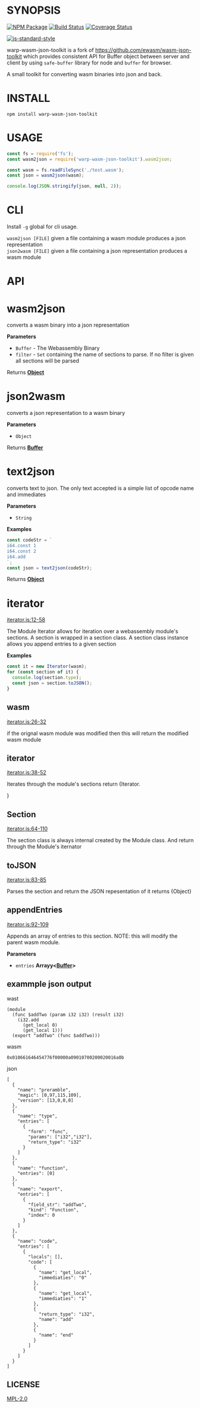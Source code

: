 # SYNOPSIS

[![NPM Package](https://img.shields.io/npm/v/wasm-json-toolkit.svg?style=flat-square)](https://www.npmjs.org/package/wasm-json-toolkit)
[![Build Status](https://img.shields.io/travis/ewasm/wasm-json-toolkit.svg?branch=master&style=flat-square)](https://travis-ci.org/ewasm/wasm-json-toolkit)
[![Coverage Status](https://img.shields.io/coveralls/ewasm/wasm-json-toolkit.svg?style=flat-square)](https://coveralls.io/r/ewasm/wasm-json-toolkit)

[![js-standard-style](https://cdn.rawgit.com/feross/standard/master/badge.svg)](https://github.com/feross/standard)

warp-wasm-json-toolkit is a fork of https://github.com/ewasm/wasm-json-toolkit which provides consistent API for Buffer object between server and client by using `safe-buffer` library for node and `buffer` for browser.

A small toolkit for converting wasm binaries into json and back.

# INSTALL

`npm install warp-wasm-json-toolkit`

# USAGE

```javascript
const fs = require('fs');
const wasm2json = require('warp-wasm-json-toolkit').wasm2json;

const wasm = fs.readFileSync('./test.wasm');
const json = wasm2json(wasm);

console.log(JSON.stringify(json, null, 2));
```

# CLI

Install `-g` global for cli usage.

`wasm2json [FILE]` given a file containing a wasm module produces a json representation  
`json2wasm [FILE]` given a file containing a json representation produces a wasm module

# API

# wasm2json

converts a wasm binary into a json representation

**Parameters**

- `Buffer` - The Webassembly Binary
- `filter` - `Set` containing the name of sections to parse. If no filter is given all sections will be parsed

Returns **[Object](https://developer.mozilla.org/en-US/docs/Web/JavaScript/Reference/Global_Objects/Object)**

# json2wasm

converts a json representation to a wasm binary

**Parameters**

- `Object`

Returns **[Buffer](https://nodejs.org/api/buffer.html)**

# text2json

converts text to json. The only text accepted is a simple list of opcode name and immediates

**Parameters**

- `String`

**Examples**

```javascript
const codeStr = `
i64.const 1
i64.const 2
i64.add
`;
const json = text2json(codeStr);
```

Returns **[Object](https://developer.mozilla.org/en-US/docs/Web/JavaScript/Reference/Global_Objects/Object)**

# iterator

[iterator.js:12-58](https://github.com/ewasm/wasm-json-toolkit/blob/e9fdd9498451b39b84c1167e78dc4aad03b055bd/iterator.js#L12-L58 'Source code on GitHub')

The Module Iterator allows for iteration over a webassembly module's sections.
A section is wrapped in a section class. A section class instance allows you
append entries to a given section

**Examples**

```javascript
const it = new Iterator(wasm);
for (const section of it) {
  console.log(section.type);
  const json = section.toJSON();
}
```

## wasm

[iterator.js:26-32](https://github.com/ewasm/wasm-json-toolkit/blob/e9fdd9498451b39b84c1167e78dc4aad03b055bd/iterator.js#L26-L32 'Source code on GitHub')

if the orignal wasm module was modified then this will return the modified
wasm module

## iterator

[iterator.js:38-52](https://github.com/ewasm/wasm-json-toolkit/blob/e9fdd9498451b39b84c1167e78dc4aad03b055bd/iterator.js#L38-L52 'Source code on GitHub')

Iterates through the module's sections
return {Iterator.<Section>}

# Section

[iterator.js:64-110](https://github.com/ewasm/wasm-json-toolkit/blob/e9fdd9498451b39b84c1167e78dc4aad03b055bd/iterator.js#L64-L110 'Source code on GitHub')

The section class is always internal created by the Module class. And return
through the Module's iternator

## toJSON

[iterator.js:83-85](https://github.com/ewasm/wasm-json-toolkit/blob/e9fdd9498451b39b84c1167e78dc4aad03b055bd/iterator.js#L83-L85 'Source code on GitHub')

Parses the section and return the JSON repesentation of it
returns {Object}

## appendEntries

[iterator.js:92-109](https://github.com/ewasm/wasm-json-toolkit/blob/e9fdd9498451b39b84c1167e78dc4aad03b055bd/iterator.js#L92-L109 'Source code on GitHub')

Appends an array of entries to this section. NOTE: this will modify the
parent wasm module.

**Parameters**

- `entries` **Arrayy&lt;[Buffer](https://nodejs.org/api/buffer.html)>**

## exammple json output

wast

```
(module
  (func $addTwo (param i32 i32) (result i32)
    (i32.add
      (get_local 0)
      (get_local 1)))
  (export "addTwo" (func $addTwo)))
```

wasm

```
0x010661646454776f00000a09010700200020016a0b
```

json

```
[
  {
    "name": "preramble",
    "magic": [0,97,115,109],
    "version": [13,0,0,0]
  },
  {
    "name": "type",
    "entries": [
      {
        "form": "func",
        "params": ["i32","i32"],
        "return_type": "i32"
      }
    ]
  },
  {
    "name": "function",
    "entries": [0]
  },
  {
    "name": "export",
    "entries": [
      {
        "field_str": "addTwo",
        "kind": "Function",
        "index": 0
      }
    ]
  },
  {
    "name": "code",
    "entries": [
      {
        "locals": [],
        "code": [
          {
            "name": "get_local",
            "immediaties": "0"
          },
          {
            "name": "get_local",
            "immediaties": "1"
          },
          {
            "return_type": "i32",
            "name": "add"
          },
          {
            "name": "end"
          }
        ]
      }
    ]
  }
]
```

# LICENSE

[MPL-2.0][license]

[license]: https://tldrlegal.com/license/mozilla-public-license-2.0-(mpl-2)
